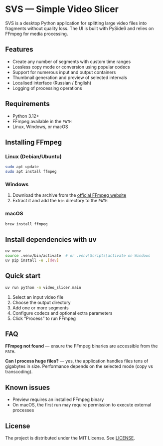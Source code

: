# SVS — Simple Video Slicer

SVS is a desktop Python application for splitting large video files into fragments without quality loss. The UI is built with PySide6 and relies on FFmpeg for media processing.

## Features
- Create any number of segments with custom time ranges
- Lossless copy mode or conversion using popular codecs
- Support for numerous input and output containers
- Thumbnail generation and preview of selected intervals
- Localised interface (Russian / English)
- Logging of processing operations

## Requirements
- Python 3.12+
- FFmpeg available in the `PATH`
- Linux, Windows, or macOS

## Installing FFmpeg
### Linux (Debian/Ubuntu)
```bash
sudo apt update
sudo apt install ffmpeg
```

### Windows
1. Download the archive from the [official FFmpeg website](https://ffmpeg.org/download.html)
2. Extract it and add the `bin` directory to the `PATH`

### macOS
```bash
brew install ffmpeg
```

## Install dependencies with uv
```bash
uv venv
source .venv/bin/activate  # or .venv\Scripts\activate on Windows
uv pip install -e .[dev]
```

## Quick start
```bash
uv run python -m video_slicer.main
```

1. Select an input video file
2. Choose the output directory
3. Add one or more segments
4. Configure codecs and optional extra parameters
5. Click “Process” to run FFmpeg

## FAQ
**FFmpeg not found** — ensure the FFmpeg binaries are accessible from the `PATH`.

**Can I process huge files?** — yes, the application handles files tens of gigabytes in size. Performance depends on the selected mode (copy vs transcoding).

## Known issues
- Preview requires an installed FFmpeg binary
- On macOS, the first run may require permission to execute external processes

## License
The project is distributed under the MIT License. See [LICENSE](LICENSE).
